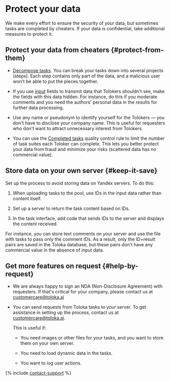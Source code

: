 # Protect your data

We make every effort to ensure the security of your data, but sometimes tasks are completed by cheaters. If your data is confidential, take additional measures to protect it.

## Protect your data from cheaters {#protect-from-them}

- [Decompose tasks](solution-architecture.md#ul_aqh_tbb_xlb). You can break your tasks down into several projects (steps). Each step contains only part of the data, and a malicious user won't be able to put the pieces together.

- If you use [input](../../glossary.md#input-output-data) fields to transmit data that Tolokers shouldn't see, make the fields with this data hidden. For instance, do this if you moderate comments and you need the authors' personal data in the results for further data processing.

- Use any name or pseudonym to identify yourself for the Tolokers — you don't have to disclose your company name. This is useful for requesters who don't want to attract unnecessary interest from Tolokers.

- You can use the [Completed tasks](submitted-answers.md#rule) quality control rule to limit the number of task suites each Toloker can complete. This lets you better protect your data from fraud and minimize your risks (scattered data has no commercial value).

## Store data on your own server {#keep-it-save}

Set up the process to avoid storing data on Yandex servers. To do this:

1. When uploading tasks to the pool, use IDs in the input data rather than content itself.

1. Set up a server to return the task content based on IDs.

1. In the task interface, add code that sends IDs to the server and displays the content received.

For instance, you can store text comments on your server and use the file with tasks to pass only the comment IDs. As a result, only the ID+result pairs are saved in the Toloka database, but these pairs don't have any commercial value in the absence of input data.

## Get more features on request {#help-by-request}

- We are always happy to sign an NDA (Non-Disclosure Agreement) with requesters. If that's critical for your company, please contact us at [customercare@toloka.ai](mailto:customercare@toloka.ai)

- You can send requests from Toloka tasks to your server. To get assistance in setting up the process, contact us at [customercare@toloka.ai](mailto:customercare@toloka.ai).

    This is useful if:

    - You need images or other files for your tasks, and you want to store them on your own server.

    - You need to load dynamic data in the tasks.

    - You want to log user actions.

{% include [contact-support](../_includes/contact-support-help.md) %}